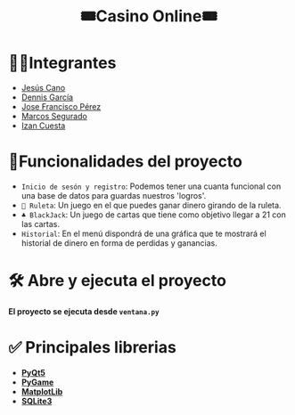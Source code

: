 <h1 align="center"> 🎟️Casino Online🎟️ </h1>

# 🧑‍💻Integrantes
- [Jesús Cano](https://github.com/jesuscanomoya)
- [Dennis García](https://github.com/Dennisgs05)
- [Jose Francisco Pérez ](https://github.com/Jose21172)
- [Marcos Segurado](https://github.com/Marcossegurado14)
- [Izan Cuesta]()

# :hammer:Funcionalidades del proyecto
- `Inicio de sesón y registro`: Podemos tener una cuanta funcional con una base de datos para guardas nuestros 'logros'.
- `🎰 Ruleta`: Un juego en el que puedes ganar dinero girando de la ruleta.
- `♣️ BlackJack`: Un juego de cartas que tiene como objetivo llegar a 21 con las cartas.
- `Historial`: En el menú dispondrá de una gráfica que te mostrará el historial de dinero en forma de perdidas y ganancias.

[//]: # (# 📁 Acceso al proyecto)

[//]: # (**Indica cómo se puede descargar o acceder al código fuente del proyecto, ya sea proyecto inicial o final**)

# 🛠️ Abre y ejecuta el proyecto

**El proyecto se ejecuta desde `ventana.py`**


# ✅ Principales librerias 

- **[PyQt5](https://pypi.org/project/PyQt5/)**
- **[PyGame](https://www.pygame.org/)**
- **[MatplotLib](https://matplotlib.org/)**
- **[SQLite3](https://docs.python.org/es/3/library/sqlite3.html)**
